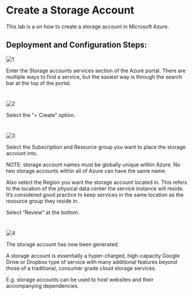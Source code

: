 # Create a Storage Account

This lab is a on how to create a storage account in Microsoft Azure.

<h2>Deployment and Configuration Steps:</h2>

![1](https://github.com/melisa-er/Microsoft-Azure-Create-a-Storage-Account/assets/157723219/504b90d2-6809-44b4-9f1a-025315a9f11d)

Enter the Storage accounts services section of the Azure portal. There are multiple ways to find a service, but the easiest way is through the search bar at the top of the portal.

#
![2](https://github.com/melisa-er/Microsoft-Azure-Create-a-Storage-Account/assets/157723219/e3a84754-fc99-49e0-a477-6c21563d4118)

Select the “+ Create” option.

#
![3](https://github.com/melisa-er/Microsoft-Azure-Create-a-Storage-Account/assets/157723219/9401c64a-449c-401c-9271-bd89080abdd4)

Select the Subscription and Resource group you want to place the storage account into. 

NOTE: storage account names must be globally unique within Azure. No two storage accounts within all of Azure can have the same name.

Also select the Region you want the storage account located in. This refers to the location of the physical data center the service instance will reside. It’s considered good practice to keep services in the same location as the resource group they reside in.

Select “Review” at the bottom.

#
![4](https://github.com/melisa-er/Microsoft-Azure-Create-a-Storage-Account/assets/157723219/8c54f7e4-8bbf-458f-a408-f9cc0e5b068a)

The storage account has now been generated.

A storage account is essentially a hyper-charged, high-capacity Google Drive or Dropbox type of service with many additional features beyond those of a traditional, consumer grade cloud storage services. 

E.g. storage accounts can be used to host websites and their accompanying dependencies. 
